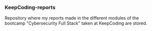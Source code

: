### KeepCoding-reports

Repository where my reports made in the different modules of the bootcamp "Cybersecurity Full Stack" taken at KeepCoding are stored.

